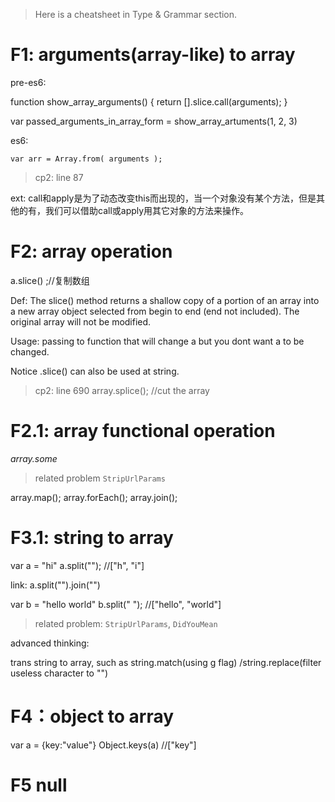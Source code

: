 >Here is a cheatsheet in Type & Grammar section.

# F1: arguments(array-like) to array 

pre-es6:

function show_array_arguments() {
    return [].slice.call(arguments);
}

var passed_arguments_in_array_form = show_array_artuments(1, 2, 3)


es6:

    var arr = Array.from( arguments );

>cp2: line 87

ext: call和apply是为了动态改变this而出现的，当一个对象没有某个方法，但是其他的有，我们可以借助call或apply用其它对象的方法来操作。

# F2: array operation

a.slice() ;//复制数组 

Def: The slice() method returns a shallow copy of a portion of an array into a new array object selected from begin to end (end not included). The original array will not be modified.

Usage: passing to function that will change a but you dont want a to be changed. 

Notice .slice() can also be used at string. 

>cp2: line 690
array.splice(); //cut the array

# F2.1: array functional operation

*array.some*

>related problem `StripUrlParams`

array.map();
array.forEach();
array.join();

# F3.1: string to array

var a = "hi"
a.split(""); //["h", "i"]

link: a.split("").join("")

var b = "hello world"
b.split(" "); //["hello", "world"]

>related problem: `StripUrlParams`, `DidYouMean`

advanced thinking:

trans string to array, such as string.match(using g flag) /string.replace(filter useless character to "")

# F4：object to array

var a = {key:"value"}
Object.keys(a) //["key"]

# F5 null




